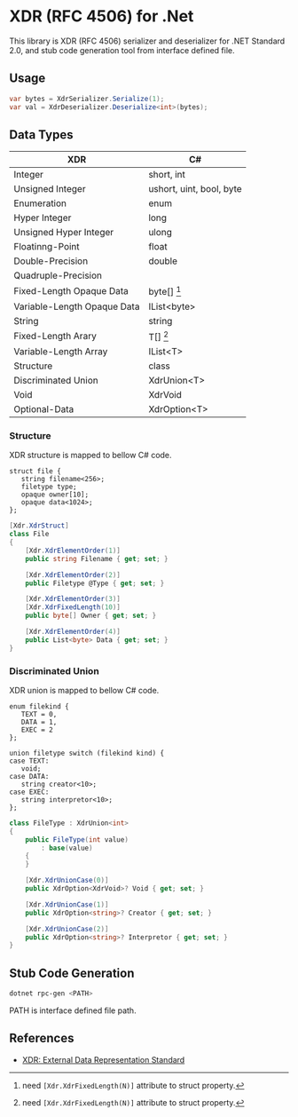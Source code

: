 # XDR (RFC 4506) for .Net

This library is XDR (RFC 4506) serializer and deserializer for .NET Standard 2.0,
and stub code generation tool from interface defined file.

## Usage

```csharp
var bytes = XdrSerializer.Serialize(1);
var val = XdrDeserializer.Deserialize<int>(bytes);
```

## Data Types

| XDR                         | C#                                             |
| --------------------------- | ---------------------------------------------- |
| Integer                     | short, int                                     |
| Unsigned Integer            | ushort, uint, bool, byte                       |
| Enumeration                 | enum                                           |
| Hyper Integer               | long                                           |
| Unsigned Hyper Integer      | ulong                                          |
| Floatinng-Point             | float                                          |
| Double-Precision            | double                                         |
| Quadruple-Precision         |                                                |
| Fixed-Length Opaque Data    | byte[] [^1]                                    |
| Variable-Length Opaque Data | IList\<byte>                                   |
| String                      | string                                         |
| Fixed-Length Arary          | T[] [^1]                                       |
| Variable-Length Array       | IList\<T>                                      |
| Structure                   | class                                          |
| Discriminated Union         | XdrUnion\<T>                                   |
| Void                        | XdrVoid                                        |
| Optional-Data               | XdrOption\<T>                                  |

[^1]: need `[Xdr.XdrFixedLength(N)]` attribute to struct property.

### Structure

XDR structure is mapped to bellow C# code.

```
struct file {
   string filename<256>;
   filetype type;
   opaque owner[10];
   opaque data<1024>;
};
```

```csharp
[Xdr.XdrStruct]
class File
{
    [Xdr.XdrElementOrder(1)]
    public string Filename { get; set; }

    [Xdr.XdrElementOrder(2)]
    public Filetype @Type { get; set; }

    [Xdr.XdrElementOrder(3)]
    [Xdr.XdrFixedLength(10)]
    public byte[] Owner { get; set; }

    [Xdr.XdrElementOrder(4)]
    public List<byte> Data { get; set; }
}
```

### Discriminated Union

XDR union is mapped to bellow C# code.

```
enum filekind {
   TEXT = 0,
   DATA = 1,
   EXEC = 2
};

union filetype switch (filekind kind) {
case TEXT:
   void;
case DATA:
   string creator<10>;
case EXEC:
   string interpretor<10>;
};
```

```csharp
class FileType : XdrUnion<int>
{
    public FileType(int value)
        : base(value)
    {
    }

    [Xdr.XdrUnionCase(0)]
    public XdrOption<XdrVoid>? Void { get; set; }

    [Xdr.XdrUnionCase(1)]
    public XdrOption<string>? Creator { get; set; }

    [Xdr.XdrUnionCase(2)]
    public XdrOption<string>? Interpretor { get; set; }
}
```

## Stub Code Generation

```sh
dotnet rpc-gen <PATH>
```

PATH is interface defined file path.

## References

- [XDR: External Data Representation Standard](https://www.rfc-editor.org/rfc/rfc4506.txt)

